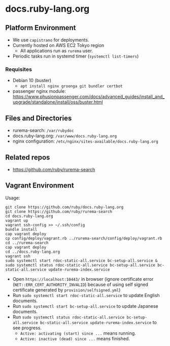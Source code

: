 # docs.ruby-lang.org

## Platform Environment

* We use `capistrano` for deployments.
* Currently hosted on AWS EC2 Tokyo region
  * All applications run as `rurema` user.
* Periodic tasks run in systemd timer (`systemctl list-timers`)

### Requisites

* Debian 10 (buster)
  * `apt install nginx groonga git bundler certbot`
* passenger nginx module: https://www.phusionpassenger.com/docs/advanced_guides/install_and_upgrade/standalone/install/oss/buster.html

## Files and Directories

* rurema-search: `/var/rubydoc`
* docs.ruby-lang.org: `/var/www/docs.ruby-lang.org`
* nginx configuration: `/etc/nginx/sites-available/docs.ruby-lang.org`

## Related repos

* https://github.com/ruby/rurema-search

## Vagrant Environment

Usage:

```
git clone https://github.com/ruby/docs.ruby-lang.org
git clone https://github.com/ruby/rurema-search
cd docs.ruby-lang.org
vagrant up
vagrant ssh-config >> ~/.ssh/config
bundle install
cap vagrant deploy
cp config/deploy/vagrant.rb ../rurema-search/config/deploy/vagrant.rb
cd ../rurema-search
cap vagrant deploy
cd ../docs.ruby-lang.org
vagrant ssh
sudo systemctl start rdoc-static-all.service bc-setup-all.service &
sudo systemctl status rdoc-static-all.service bc-setup-all.service bc-static-all.service update-rurema-index.service
```

- Open `https://localhost:10443/` in browser (ignore certificate error (`NET::ERR_CERT_AUTHORITY_INVALID`) because of using self signed certificate generated by `provision/selfsigned.yml`)
- Run `sudo systemctl start rdoc-static-all.service` to update English documents.
- Run `sudo systemctl start bc-setup-all.service` to update Japanese documents.
- Run `sudo systemctl status rdoc-static-all.service bc-setup-all.service bc-static-all.service update-rurema-index.service` to see progress.
  - `Active: activating (start) since ...` means running.
  - `Active: inactive (dead) since ...` means finished.
